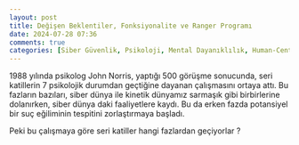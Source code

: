 ```yaml
---
layout: post
title: Değişen Beklentiler, Fonksiyonalite ve Ranger Programı
date: 2024-07-28 07:36
comments: true
categories: [Siber Güvenlik, Psikoloji, Mental Dayanıklılık, Human-Centric Skills, Ranger Programı]
---
```


1988 yılında psikolog John Norris, yaptığı 500 görüşme sonucunda, seri katillerin 7 psikolojik durumdan geçtiğine dayanan çalışmasını ortaya attı. Bu fazların bazıları, siber dünya ile kinetik dünyamız sarmaşık gibi birbirlerine dolanırken, siber dünya daki faaliyetlere kaydı. Bu da erken fazda potansiyel bir suç eğiliminin tespitini zorlaştırmaya başladı. 
 <!--more-->

Peki bu çalışmaya göre seri katiller hangi fazlardan geçiyorlar ? 


